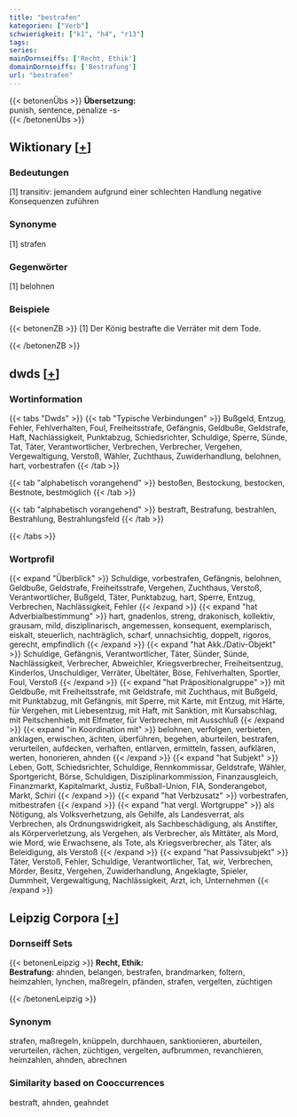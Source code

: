 ```yaml
---
title: "bestrafen"
kategorien: ["Verb"]
schwierigkeit: ["k1", "h4", "r13"]
tags:
series:
mainDornseiffs: ['Recht, Ethik']
domainDornseiffs: ['Bestrafung']
url: "bestrafen"
---
```


{{< betonenÜbs >}}
**Übersetzung:**  
punish, sentence, penalize -s-  
{{< /betonenÜbs >}}

## Wiktionary [[+](https://de.wiktionary.org/wiki/bestrafen)]

### Bedeutungen
[1] transitiv: jemandem aufgrund einer schlechten Handlung negative Konsequenzen zuführen  

### Synonyme
[1] strafen  

### Gegenwörter
[1] belohnen  

### Beispiele
{{< betonenZB >}}
[1] Der König bestrafte die Verräter mit dem Tode.  

{{< /betonenZB >}}


## dwds [[+](https://www.dwds.de/wb/bestrafen)]

### Wortinformation
{{< tabs "Dwds" >}}
{{< tab "Typische Verbindungen" >}}
Bußgeld, Entzug, Fehler, Fehlverhalten, Foul, Freiheitsstrafe, Gefängnis, Geldbuße, Geldstrafe, Haft, Nachlässigkeit, Punktabzug, Schiedsrichter, Schuldige, Sperre, Sünde, Tat, Täter, Verantwortlicher, Verbrechen, Verbrecher, Vergehen, Vergewaltigung, Verstoß, Wähler, Zuchthaus, Zuwiderhandlung, belohnen, hart, vorbestrafen
{{< /tab >}}

{{< tab "alphabetisch vorangehend" >}}
bestoßen, Bestockung, bestocken, Bestnote, bestmöglich
{{< /tab >}}

{{< tab "alphabetisch vorangehend" >}}
bestraft, Bestrafung, bestrahlen, Bestrahlung, Bestrahlungsfeld
{{< /tab >}}

{{< /tabs >}}

### Wortprofil
{{< expand "Überblick" >}} Schuldige, vorbestrafen, Gefängnis, belohnen, Geldbuße, Geldstrafe, Freiheitsstrafe, Vergehen, Zuchthaus, Verstoß, Verantwortlicher, Bußgeld, Täter, Punktabzug, hart, Sperre, Entzug, Verbrechen, Nachlässigkeit, Fehler {{< /expand >}}
{{< expand "hat Adverbialbestimmung" >}} hart, gnadenlos, streng, drakonisch, kollektiv, grausam, mild, disziplinarisch, angemessen, konsequent, exemplarisch, eiskalt, steuerlich, nachträglich, scharf, unnachsichtig, doppelt, rigoros, gerecht, empfindlich {{< /expand >}}
{{< expand "hat Akk./Dativ-Objekt" >}} Schuldige, Gefängnis, Verantwortlicher, Täter, Sünder, Sünde, Nachlässigkeit, Verbrecher, Abweichler, Kriegsverbrecher, Freiheitsentzug, Kinderlos, Unschuldiger, Verräter, Übeltäter, Böse, Fehlverhalten, Sportler, Foul, Verstoß {{< /expand >}}
{{< expand "hat Präpositionalgruppe" >}} mit Geldbuße, mit Freiheitsstrafe, mit Geldstrafe, mit Zuchthaus, mit Bußgeld, mit Punktabzug, mit Gefängnis, mit Sperre, mit Karte, mit Entzug, mit Härte, für Vergehen, mit Liebesentzug, mit Haft, mit Sanktion, mit Kursabschlag, mit Peitschenhieb, mit Elfmeter, für Verbrechen, mit Ausschluß {{< /expand >}}
{{< expand "in Koordination mit" >}} belohnen, verfolgen, verbieten, anklagen, erwischen, ächten, überführen, begehen, aburteilen, bestrafen, verurteilen, aufdecken, verhaften, entlarven, ermitteln, fassen, aufklären, werten, honorieren, ahnden {{< /expand >}}
{{< expand "hat Subjekt" >}} Leben, Gott, Schiedsrichter, Schuldige, Rennkommissar, Geldstrafe, Wähler, Sportgericht, Börse, Schuldigen, Disziplinarkommission, Finanzausgleich, Finanzmarkt, Kapitalmarkt, Justiz, Fußball-Union, FIA, Sonderangebot, Markt, Schiri {{< /expand >}}
{{< expand "hat Verbzusatz" >}} vorbestrafen, mitbestrafen {{< /expand >}}
{{< expand "hat vergl. Wortgruppe" >}} als Nötigung, als Volksverhetzung, als Gehilfe, als Landesverrat, als Verbrechen, als Ordnungswidrigkeit, als Sachbeschädigung, als Anstifter, als Körperverletzung, als Vergehen, als Verbrecher, als Mittäter, als Mord, wie Mord, wie Erwachsene, als Tote, als Kriegsverbrecher, als Täter, als Beleidigung, als Verstoß {{< /expand >}}
{{< expand "hat Passivsubjekt" >}} Täter, Verstoß, Fehler, Schuldige, Verantwortlicher, Tat, wir, Verbrechen, Mörder, Besitz, Vergehen, Zuwiderhandlung, Angeklagte, Spieler, Dummheit, Vergewaltigung, Nachlässigkeit, Arzt, ich, Unternehmen {{< /expand >}}

## Leipzig Corpora [[+](https://corpora.uni-leipzig.de/en/res?word=bestrafen&corpusId=deu_newscrawl-public_2018)]

### Dornseiff Sets
{{< betonenLeipzig >}}
**Recht, Ethik:**  
**Bestrafung:** ahnden, belangen, bestrafen, brandmarken, foltern, heimzahlen, lynchen, maßregeln, pfänden, strafen, vergelten, züchtigen  

{{< /betonenLeipzig >}}

### Synonym
strafen, maßregeln, knüppeln, durchhauen, sanktionieren, aburteilen, verurteilen, rächen, züchtigen, vergelten, aufbrummen, revanchieren, heimzahlen, ahnden, abrechnen


### Similarity based on Cooccurrences
bestraft, ahnden, geahndet


